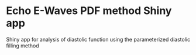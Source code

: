 # Echo E-Waves PDF method Shiny app
Shiny app for analysis of diastolic function using the parameterized diastolic filling method
